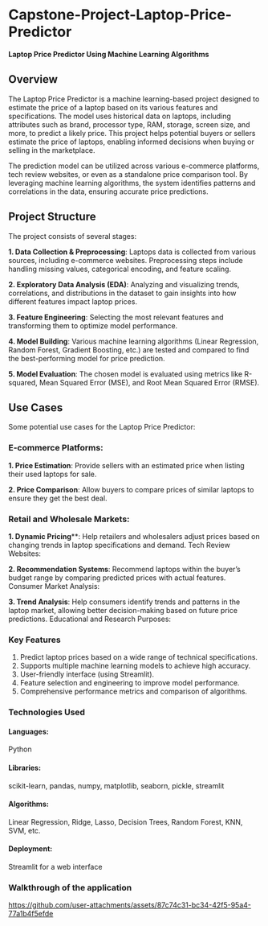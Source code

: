 # Capstone-Project-Laptop-Price-Predictor
**Laptop Price Predictor Using Machine Learning Algorithms**

## Overview
The Laptop Price Predictor is a machine learning-based project designed to estimate the price of a laptop based on its various features and specifications. The model uses historical data on laptops, including attributes such as brand, processor type, RAM, storage, screen size, and more, to predict a likely price. This project helps potential buyers or sellers estimate the price of laptops, enabling informed decisions when buying or selling in the marketplace.

The prediction model can be utilized across various e-commerce platforms, tech review websites, or even as a standalone price comparison tool. By leveraging machine learning algorithms, the system identifies patterns and correlations in the data, ensuring accurate price predictions.

## Project Structure
The project consists of several stages:

**1. Data Collection & Preprocessing**: Laptops data is collected from various sources, including e-commerce websites. Preprocessing steps include handling missing values, categorical encoding, and feature scaling.

**2. Exploratory Data Analysis (EDA)**: Analyzing and visualizing trends, correlations, and distributions in the dataset to gain insights into how different features impact laptop prices.

**3. Feature Engineering**: Selecting the most relevant features and transforming them to optimize model performance.

**4. Model Building**: Various machine learning algorithms (Linear Regression, Random Forest, Gradient Boosting, etc.) are tested and compared to find the best-performing model for price prediction.

**5. Model Evaluation**: The chosen model is evaluated using metrics like R-squared, Mean Squared Error (MSE), and Root Mean Squared Error (RMSE).

## Use Cases
Some potential use cases for the Laptop Price Predictor:

### E-commerce Platforms:

**1. Price Estimation**: Provide sellers with an estimated price when listing their used laptops for sale.

**2. Price Comparison**: Allow buyers to compare prices of similar laptops to ensure they get the best deal.

### Retail and Wholesale Markets:

**1. Dynamic Pricing****: Help retailers and wholesalers adjust prices based on changing trends in laptop specifications and demand.
Tech Review Websites:

**2. Recommendation Systems**: Recommend laptops within the buyer’s budget range by comparing predicted prices with actual features.
Consumer Market Analysis:

**3. Trend Analysis**: Help consumers identify trends and patterns in the laptop market, allowing better decision-making based on future price predictions.
Educational and Research Purposes:

### Key Features

1. Predict laptop prices based on a wide range of technical specifications.
2. Supports multiple machine learning models to achieve high accuracy.
3. User-friendly interface (using Streamlit).
4. Feature selection and engineering to improve model performance.
5. Comprehensive performance metrics and comparison of algorithms.

### Technologies Used

#### Languages:
Python
#### Libraries:
scikit-learn, pandas, numpy, matplotlib, seaborn, pickle, streamlit
#### Algorithms:
Linear Regression, Ridge, Lasso, Decision Trees, Random Forest, KNN, SVM, etc.
#### Deployment:
Streamlit for a web interface

### Walkthrough of the application
https://github.com/user-attachments/assets/87c74c31-bc34-42f5-95a4-77a1b4f5efde
